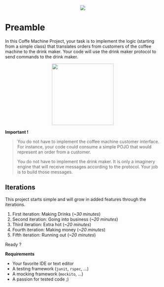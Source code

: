 &nbsp;
========

<!-- Empty title: it will neither be numbered nor appear -->

<p style="text-align: center;">
<img src="/customer.jpeg"/>
</p>


Preamble
========

In this Coffe Machine Project, your task is to implement the logic (starting
from a simple class) that translates orders from customers of the coffee
machine to the drink maker. Your code will use the drink maker protocol to
send commands to the drink maker.

<p style="text-align: center;">
   <img src="/coffee-800x700.png" width="200px"/>
</p>


**Important !**


> You do not have to implement the coffee machine customer interface. For
> instance, your code could consume a simple POJO that would represent an
> order from a customer.
>
> You do not have to implement the drink maker. It is only a imaginery
> engine that will receive messages according to the protocol. Your job
> is to build those messages.

Iterations
----------

This project starts simple and will grow in added features through the iterations.


 1. First iteration: Making Drinks (*~30 minutes*)
 2. Second iteration: Going into business (*~20 minutes*)
 3. Third iteration: Extra hot (*~20 minutes*)
 4. Fourth iteration: Making money (*~20 minutes*)
 5. Fifth iteration: Running out (*~20 minutes*)


Ready ?


**Requirements**

 * Your favorite IDE or text editor
 * A testing framework (`junit`, `rspec`, ...)
 * A mocking framework (`mockito`, ...)
 * A passion for tested code ;)


